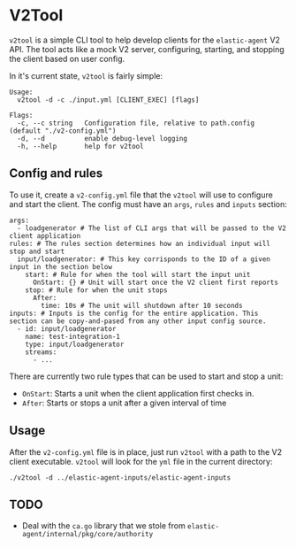 # V2Tool

`v2tool` is a simple CLI tool to help develop clients for the `elastic-agent` V2 API. The tool acts like a mock V2 server,
configuring, starting, and stopping the client based on user config.

In it's current state, `v2tool` is fairly simple:

```
Usage:
  v2tool -d -c ./input.yml [CLIENT_EXEC] [flags]

Flags:
  -c, --c string   Configuration file, relative to path.config (default "./v2-config.yml")
  -d, --d          enable debug-level logging
  -h, --help       help for v2tool
```

## Config and rules

To use it, create a `v2-config.yml` file that the `v2tool` will use to configure and start the client.
The config must have an `args`, `rules` and `inputs` section:
```
args:
  - loadgenerator # The list of CLI args that will be passed to the V2 client application
rules: # The rules section determines how an individual input will stop and start
  input/loadgenerator: # This key corrisponds to the ID of a given input in the section below
    start: # Rule for when the tool will start the input unit
      OnStart: {} # Unit will start once the V2 client first reports
    stop: # Rule for when the unit stops
      After:
        time: 10s # The unit will shutdown after 10 seconds
inputs: # Inputs is the config for the entire application. This section can be copy-and-pased from any other input config source.
  - id: input/loadgenerator
    name: test-integration-1
    type: input/loadgenerator
    streams:
      - ...
```

There are currently two rule types that can be used to start and stop a unit:

- `OnStart`: Starts a unit when the client application first checks in.
- `After`: Starts or stops a unit after a given interval of time


## Usage

After the `v2-config.yml` file is in place, just run `v2tool` with a path to the V2 client executable. 
`v2tool` will look for the `yml` file in the current directory:

```
./v2tool -d ../elastic-agent-inputs/elastic-agent-inputs
```

## TODO

- Deal with the `ca.go` library that we stole from `elastic-agent/internal/pkg/core/authority`